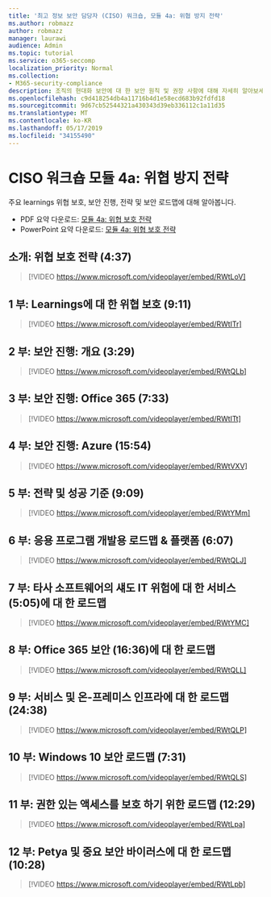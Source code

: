 ```yaml
---
title: '최고 정보 보안 담당자 (CISO) 워크숍, 모듈 4a: 위협 방지 전략'
ms.author: robmazz
author: robmazz
manager: laurawi
audience: Admin
ms.topic: tutorial
ms.service: o365-seccomp
localization_priority: Normal
ms.collection:
- M365-security-compliance
description: 조직의 현대화 보안에 대 한 보안 원칙 및 권장 사항에 대해 자세히 알아보세요.
ms.openlocfilehash: c9d418254db4a11716b4d1e58ecd683b92fdfd18
ms.sourcegitcommit: 9d67cb52544321a430343d39eb336112c1a11d35
ms.translationtype: MT
ms.contentlocale: ko-KR
ms.lasthandoff: 05/17/2019
ms.locfileid: "34155490"
---
```

# <a name="ciso-workshop-module-4a-threat-protection-strategy"></a>CISO 워크숍 모듈 4a: 위협 방지 전략

주요 learnings 위협 보호, 보안 진행, 전략 및 보안 로드맵에 대해 알아봅니다.

- PDF 요약 다운로드: [모듈 4a: 위협 보호 전략](media/ciso-workshop-4a-threat-protection.pdf)
- PowerPoint 요약 다운로드: [모듈 4a: 위협 보호 전략](https://docs.microsoft.com/office365/securitycompliance/media/ciso-workshop-4a-threat-protection.pptx)

## <a name="introduction-threat-protection-strategy-437"></a>소개: 위협 보호 전략 (4:37)

> [!VIDEO https://www.microsoft.com/videoplayer/embed/RWtLoV]

## <a name="part-1-learnings-about-threat-protection-911"></a>1 부: Learnings에 대 한 위협 보호 (9:11)

> [!VIDEO https://www.microsoft.com/videoplayer/embed/RWtITr]

## <a name="part-2-security-evolution-overview-329"></a>2 부: 보안 진행: 개요 (3:29)

> [!VIDEO https://www.microsoft.com/videoplayer/embed/RWtQLb]

## <a name="part-3-security-evolution-office-365-733"></a>3 부: 보안 진행: Office 365 (7:33)

> [!VIDEO https://www.microsoft.com/videoplayer/embed/RWtITt]

## <a name="part-4-security-evolution-azure-1554"></a>4 부: 보안 진행: Azure (15:54)

> [!VIDEO https://www.microsoft.com/videoplayer/embed/RWtVXV]

## <a name="part-5-strategies-and-success-criteria-909"></a>5 부: 전략 및 성공 기준 (9:09)

> [!VIDEO https://www.microsoft.com/videoplayer/embed/RWtYMm]

## <a name="part-6-roadmap-for-application-development--platform-as-a-service-607"></a>6 부: 응용 프로그램 개발용 로드맵 & 플랫폼 (6:07)

> [!VIDEO https://www.microsoft.com/videoplayer/embed/RWtQLJ]

## <a name="part-7-roadmap-for-shadow-it-risk-from-third-party-software-as-a-service-505"></a>7 부: 타사 소프트웨어의 섀도 IT 위험에 대 한 서비스 (5:05)에 대 한 로드맵

> [!VIDEO https://www.microsoft.com/videoplayer/embed/RWtYMC]

## <a name="part-8-roadmap-for-office-365-security-1636"></a>8 부: Office 365 보안 (16:36)에 대 한 로드맵

> [!VIDEO https://www.microsoft.com/videoplayer/embed/RWtQLL]

## <a name="part-9-roadmap-for-infrastructure-as-a-service-and-on-premises-2438"></a>9 부: 서비스 및 온-프레미스 인프라에 대 한 로드맵 (24:38)

> [!VIDEO https://www.microsoft.com/videoplayer/embed/RWtQLP]

## <a name="part-10-roadmap-for-windows-10-security-731"></a>10 부: Windows 10 보안 로드맵 (7:31)

> [!VIDEO https://www.microsoft.com/videoplayer/embed/RWtQLS]

## <a name="part-11-roadmap-for-securing-privileged-access-1229"></a>11 부: 권한 있는 액세스를 보호 하기 위한 로드맵 (12:29)

> [!VIDEO https://www.microsoft.com/videoplayer/embed/RWtLpa]

## <a name="part-12-roadmap-for-not-petya-and-critical-security-hygiene-1028"></a>12 부: Petya 및 중요 보안 바이러스에 대 한 로드맵 (10:28)

> [!VIDEO https://www.microsoft.com/videoplayer/embed/RWtLpb]